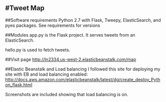 #Tweet Map
---
##Software requirements
Python 2.7 with Flask, Tweepy, ElasticSearch, and pyes packages.
See requirements for versions

##Modules
app.py is the Flask project. It serves tweets from an ElasticSearch.

hello.py is used to fetch tweets. 

##Visit page
http://ln2334.us-west-2.elasticbeanstalk.com/map

##Elastic Beanstalk and Load balancing
I followed this site for deploying my site with EB and load balancing enabled:
http://docs.aws.amazon.com/elasticbeanstalk/latest/dg/create_deploy_Python_flask.html

Screenshots are included showing that load balancing is on.  


